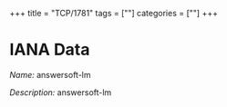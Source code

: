 +++
title = "TCP/1781"
tags = [""]
categories = [""]
+++

# IANA Data

_Name:_ answersoft-lm

_Description:_ answersoft-lm

